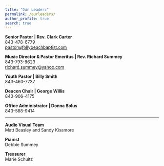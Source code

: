 ```yaml
---
title: "Our Leaders"
permalink: /ourleaders/
author_profile: true
search: true
---
```


<b>Senior Pastor | Rev. Clark Carter</b><br> <i class="fas fa-mobile-alt fa-fw"></i>
843-478-6779<br> <i class="far fa-envelope fa-fw"></i>pastor@follybeachbaptist.com

<b>Music Director & Pastor Emeritus | Rev. Richard Summey</b><br>
<i class="fas fa-mobile-alt fa-fw"></i> 843-793-8623<br> <i class="far fa-envelope fa-fw"></i>
richard.summey@yahoo.com

<b>Youth Pastor | Billy Smith</b><br> <i class="fas fa-mobile-alt fa-fw"></i> 843-460-7737<br>

<b>Deacon Chair | George Willis</b><br> <i class="fas fa-mobile-alt fa-fw"></i> 843-906-4175<br>

<b>Office Administrator | Donna Bolus</b><br> <i class="fas fa-mobile-alt fa-fw"></i>
843-588-9414<br>

<hr>
<b> Audio Visual Team </b><br> Matt Beasley and Sandy Kisamore

<b> Pianist</b><br> Debbie Summey

<b> Treasurer</b><br> Marie Schultz
